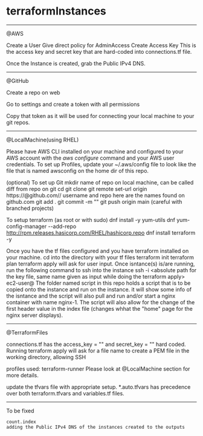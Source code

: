 # terraformInstances
-------------
@AWS

Create a User
	Give direct policy for AdminAccess 
	Create Access Key 
		This is the access key and secret key that are hard-coded into connections.tf file. 
	
Once the Instance is created, grab the Public IPv4 DNS.

------------
@GitHub

Create a repo on web 

Go to settings and create a token with all permissions

Copy that token as it will be used for connecting your local machine to your git repos.

------------
@LocalMachine(using RHEL) 

Please have AWS CLI installed on your machine and configured to your AWS account with the *aws configure* command and your AWS user credentials.
	To set up Profiles, update your ~/.aws/config file to look like the file that is named awsconfig on the home dir of this repo. 

(optional) To set up Git
	mkdir <repo>
		name of repo on local machine, can be called diff from repo on git
	cd <repo>
	git clone <url of git repo>
	git remote set-url origin https://<token>@github.com/<username>/<repo>
		username and repo here are the names found on github.com
	git add .
	git commit -m "<message>"
	git push origin main (careful with branched projects)

To setup terraform
	(as root or with sudo)
	dnf install -y yum-utils
	dnf yum-config-manager --add-repo http://rpm.releases.hasicorp.com/RHEL/hashicorp.repo
	dnf install terraform -y

Once you have the tf files configured and you have terraform installed on your machine.
	cd into the directory with your tf files
	terraform init
	terraform plan 
	terraform apply
		will ask for user input.
	Once isntance(s) is/are running, run the following command to ssh into the instance 
		ssh -i <absolute path for the key file, same name given as input while doing the terraform apply> ec2-user@<public ipv4 dns found on aws instance console> 
	The folder named script in this repo holds a script that is to be copied onto the instance and run on the instance.
		it will show some info of the isntance and the script will also pull and run and/or start a nginx container with name nginx-1. The script will also allow for the change of the first header value in the index file (changes whhat the "home" page for the nginx server displays).
 
------------
@TerraformFiles

connections.tf has the access_key = "" and secret_key = "" hard coded.
Running terraform apply will ask for a file name to create a PEM file in the working directory, allowing SSH

profiles used: terraform-runner
	Please look at @LocalMachine section for more details.

update the tfvars file with appropriate setup. *.auto.tfvars has precedence over both terraform.tfvars and variables.tf files.

------------
To be fixed

	count.index
	adding the Public IPv4 DNS of the instances created to the outputs
